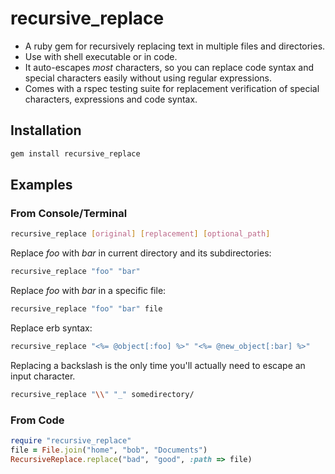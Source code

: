 # recursive_replace 

* A ruby gem for recursively replacing text in multiple files and directories. 
* Use with shell executable or in code. 
* It auto-escapes *most* characters, so you can replace code syntax and special characters easily without using regular expressions.
* Comes with a rspec testing suite for replacement verification of special characters, expressions and code syntax.
  
## Installation

```bash
gem install recursive_replace
```

## Examples

### From Console/Terminal

```bash
recursive_replace [original] [replacement] [optional_path] 
```

Replace *foo* with *bar* in current directory and its subdirectories: 

```bash
recursive_replace "foo" "bar"
```

Replace *foo* with *bar* in a specific file: 

```bash
recursive_replace "foo" "bar" file
```

Replace erb syntax:

```bash
recursive_replace "<%= @object[:foo] %>" "<%= @new_object[:bar] %>" 
```

Replacing a backslash is the only time you'll actually need to escape an input character.  

```bash
recursive_replace "\\" "_" somedirectory/ 
```

### From Code

```ruby
require "recursive_replace"
file = File.join("home", "bob", "Documents")
RecursiveReplace.replace("bad", "good", :path => file)
```